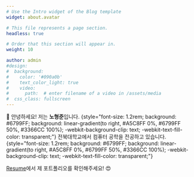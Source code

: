 ```yaml
---
# Use the Intro widget of the Blog template
widget: about.avatar

# This file represents a page section.
headless: true

# Order that this section will appear in.
weight: 10

author: admin
#design:
#  background:
#    color: '#090a0b'
#    text_color_light: true
#    video:
#      path:  # enter filename of a video in /assets/media
#  css_class: fullscreen
---
```


👋 안녕하세요! 저는 **노형준**입니다.
{style="font-size: 1.2rem; background: #6799FF; background: linear-gradient(to right, #A5C8FF 0%, #6799FF 50%, #3366CC 100%); -webkit-background-clip: text; -webkit-text-fill-color: transparent;"}
전북대학교에서 컴퓨터 공학을 전공하고 있습니다.
{style="font-size: 1.2rem; background: #6799FF; background: linear-gradient(to right, #A5C8FF 0%, #6799FF 50%, #3366CC 100%); -webkit-background-clip: text; -webkit-text-fill-color: transparent;"}

  [Resume](/ko/about/)에서 제 포트폴리오를 확인해주세요! 😍
